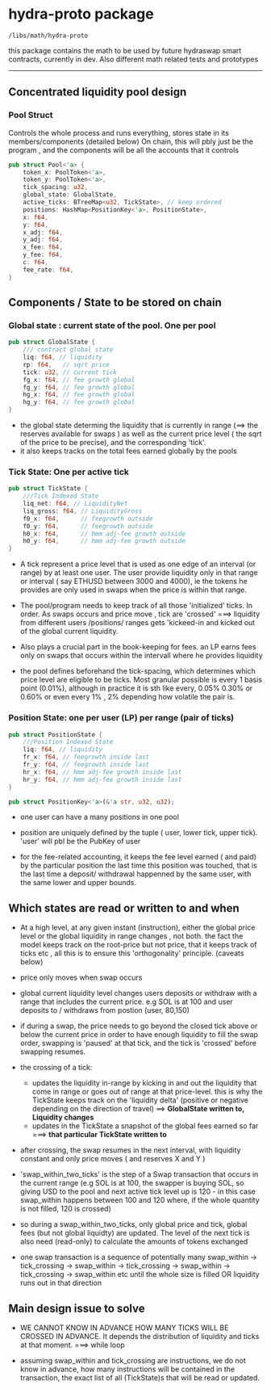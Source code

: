 # hydra-proto package

`/libs/math/hydra-proto`

this package contains the math to be used by future hydraswap smart contracts, currently in dev. Also different math related tests and prototypes

-----------

## Concentrated liquidity pool design

### Pool Struct

Controls the whole process and runs everything, stores state in its members/components (detailed below)
On chain, this will pbly just be the program , and the components will be all the accounts that it controls

```rust
pub struct Pool<'a> {
    token_x: PoolToken<'a>,
    token_y: PoolToken<'a>,
    tick_spacing: u32,
    global_state: GlobalState,
    active_ticks: BTreeMap<u32, TickState>, // keep ordered
    positions: HashMap<PositionKey<'a>, PositionState>,
    x: f64,
    y: f64,
    x_adj: f64,
    y_adj: f64,
    x_fee: f64,
    y_fee: f64,
    c: f64,
    fee_rate: f64,
}

```

## Components / State to be stored on chain

### Global state : current state of the pool. One per pool

```rust
pub struct GlobalState {
    /// contract global state
    liq: f64, // liquidity
    rp: f64,   // sqrt price
    tick: u32, // current tick
    fg_x: f64, // fee growth global
    fg_y: f64, // fee growth global
    hg_x: f64, // fee growth global
    hg_y: f64, // fee growth global
}
```

- the global state determing the liquidity that is currently in range (==> the reserves available for swaps ) as well as the current price level ( the sqrt of the price to be precise), and the corresponding 'tick'. 
- it also keeps tracks on the total fees earned globally by the pools

### Tick State: One per active tick

```rust
pub struct TickState {
    ///Tick Indexed State
    liq_net: f64, // LiquidityNet
    liq_gross: f64, // LiquidityGross
    f0_x: f64,      // feegrowth outside
    f0_y: f64,      // feegrowth outside
    h0_x: f64,      // hmm adj-fee growth outside
    h0_y: f64,      // hmm adj-fee growth outside
}
```

- A tick represent a price level that is used as one edge of an interval (or range) by at least one user. The user provide liquidity only in that range or interval ( say ETHUSD between 3000 and 4000), ie the tokens he provides are only used in swaps when the price is within that range.  

- The pool/program needs to keep track of all those 'initialized' ticks. In order. As swaps occurs and price move , tick are 'crossed' ===> liquidity from different users /positions/ ranges gets 'kickeed-in and kicked out of the global current liquidity.  

- Also plays a crucial part in the book-keeping for fees. an LP earns fees only on swaps that occurs within the intervall where he provides liquidity

- the pool defines beforehand the tick-spacing, which determines which price level are eligible to be ticks. Most granular possible is every 1 basis point (0.01%), although in practice it is sth like every, 0.05% 0.30% or 0.60% or even every 1% , 2% depending how volatile the pair is.  

### Position State: one per user (LP) per range (pair of ticks)

```rust
pub struct PositionState {
    ///Position Indexed State
    liq: f64, // liquidity
    fr_x: f64, // feegrowth inside last
    fr_y: f64, // feegrowth inside last
    hr_x: f64, // hmm adj-fee growth inside last
    hr_y: f64, // hmm adj-fee growth inside last
}

pub struct PositionKey<'a>(&'a str, u32, u32);
```

- one user can have a many positions in one pool

- position are uniquely defined by the tuple ( user, lower tick, upper tick). 'user' will pbl be the PubKey of user

- for the fee-related accounting, it keeps the fee level earned ( and paid) by the particular position the last time this position was touched, that is the last time a deposit/ withdrawal happenned by the same user, with the same lower and upper bounds.

## Which states are read or written to and when

- At a high level, at any given instant (instruction), either the global price level or the global liquidity in range changes , not both. the fact the model keeps track on the root-price but not price, that it keeps track of ticks etc , all this is to ensure this 'orthogonality' principle. (caveats below)

- price only moves when swap occurs

- global current liquidity level changes users deposits or withdraw with a range that includes the current price. e.g SOL is at 100 and user deposits to / withdraws from postion (user, 80,150)

- if during a swap, the price needs to go beyond the closed tick above or below the current price in order to have enough liquidity to fill the swap order, swapping is 'paused' at that tick, and the tick is 'crossed' before swapping resumes.

- the crossing of a tick:
  - updates the liquidity in-range by kicking in and out the liquidity that come in range or goes out of range at that price-level. this is why the TickState keeps track on the 'liquidity delta' (positive or negative depending on the direction of travel)  ==> **GlobalState written to, Liquidity changes**
  - updates in the TickState a snapshot of the global fees earned so far ===> **that particular TickState written to**

- after crossing, the swap resumes in the next interval, with liquidity constant and only price moves ( and reserves X and Y )

- 'swap_within_two_ticks' is the step of a Swap transaction that occurs in the current range (e.g SOL is at 100, the swapper is buying SOL, so giving USD to the pool and next active tick level up is 120 - in this case swap_within happens between 100 and 120 where, if the whole quantity is not filled, 120 is crossed)

- so during a swap_within_two_ticks, only global price and tick, global fees (but not global liquidty) are updated. The level of the next tick is also need (read-only) to calculate the amounts of tokens exchanged

- one swap transaction is a sequence of potentially many swap_within -> tick_crossing -> swap_within -> tick_crossing -> swap_within -> tick_crossing -> swap_within etc until the whole size is filled OR liquidity runs out in that direction

## Main design issue to solve

- WE CANNOT KNOW IN ADVANCE HOW MANY TICKS WILL BE CROSSED IN ADVANCE. It depends the distribution of liquidity and ticks at that moment. ===> while loop

- assuming swap_within and tick_crossing are instructions, we do not know in advance, how many instructions will be contained in the transaction, the exact list of all (TickState)s that will be read or updated.

